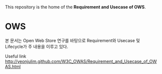 This repository is the home of the **Requirement and Usecase of OWS**.

OWS 
===========

본 문서는 Open Web Store 연구를 바탕으로 Requirement와 Usecase 및 Lifecycle가 주 내용을 이루고 있다.


Useful link
http://yeonjulim.github.com/W3C_OWAS/Requirement_and_Usecase_of_OWAS.html
